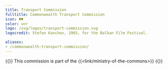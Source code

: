 ```yaml
---
title: Transport Commission
fulltitle: Commonwealth Transport Commission
icon: 🛤️
color: vnr
logo: /svg/logos/transport-commission.svg
logocredit: Stefan Kanchev, 1965, for the Balkan Film Festival.

aliases:
- /commonwealth-transport-commission/
---
```

{{<note series>}}
 This commission is part of the {{<link/ministry-of-the-commons>}}
{{</note>}}